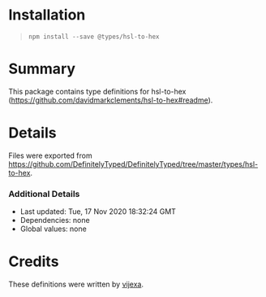 # Installation
> `npm install --save @types/hsl-to-hex`

# Summary
This package contains type definitions for hsl-to-hex (https://github.com/davidmarkclements/hsl-to-hex#readme).

# Details
Files were exported from https://github.com/DefinitelyTyped/DefinitelyTyped/tree/master/types/hsl-to-hex.

### Additional Details
 * Last updated: Tue, 17 Nov 2020 18:32:24 GMT
 * Dependencies: none
 * Global values: none

# Credits
These definitions were written by [vijexa](https://github.com/vijexa).
